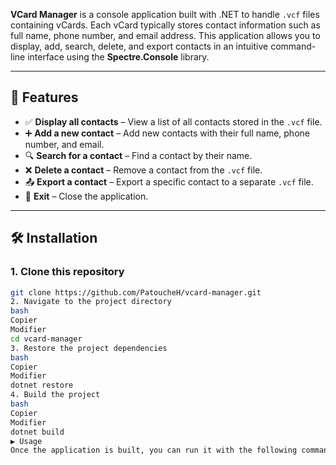 

**VCard Manager** is a console application built with .NET to handle `.vcf` files containing vCards. Each vCard typically stores contact information such as full name, phone number, and email address. This application allows you to display, add, search, delete, and export contacts in an intuitive command-line interface using the **Spectre.Console** library.

---

## 📌 Features

- ✅ **Display all contacts** – View a list of all contacts stored in the `.vcf` file.
- ➕ **Add a new contact** – Add new contacts with their full name, phone number, and email.
- 🔍 **Search for a contact** – Find a contact by their name.
- ❌ **Delete a contact** – Remove a contact from the `.vcf` file.
- 📤 **Export a contact** – Export a specific contact to a separate `.vcf` file.
- 🚪 **Exit** – Close the application.

---

## 🛠️ Installation

### 1. Clone this repository
```bash
git clone https://github.com/PatoucheH/vcard-manager.git
2. Navigate to the project directory
bash
Copier
Modifier
cd vcard-manager
3. Restore the project dependencies
bash
Copier
Modifier
dotnet restore
4. Build the project
bash
Copier
Modifier
dotnet build
▶️ Usage
Once the application is built, you can run it with the following command:
